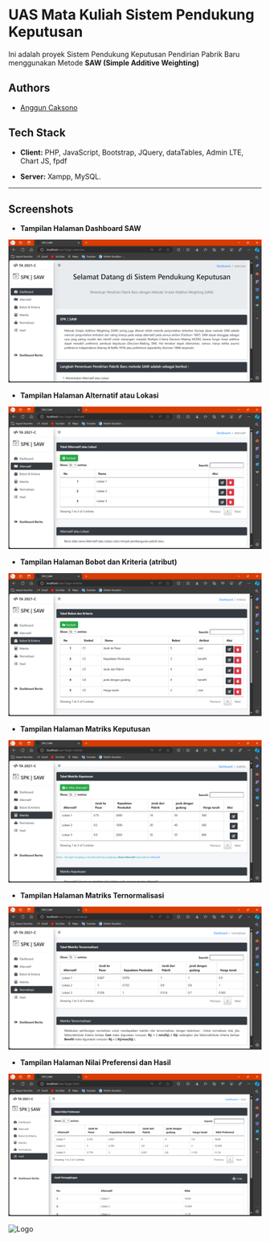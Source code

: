 
# UAS Mata Kuliah **Sistem Pendukung Keputusan**

Ini adalah proyek Sistem Pendukung Keputusan Pendirian Pabrik Baru menggunakan Metode **SAW (Simple Additive Weighting)** 


## Authors
- [Anggun Caksono](https://www.github.com/alresccha79-cmd)


## Tech Stack

- **Client:** PHP, JavaScript, Bootstrap, JQuery, dataTables,  Admin LTE, Chart JS, fpdf

- **Server:** Xampp, MySQL.

---

## Screenshots

- **Tampilan Halaman Dashboard SAW**

![App Screenshot](/assets/img/home.png)

- **Tampilan Halaman Alternatif atau Lokasi**

![App Screenshot](/assets/img/alter.png)

- **Tampilan Halaman Bobot dan Kriteria (atribut)**

![App Screenshot](/assets/img/kriter.png)

- **Tampilan Halaman Matriks Keputusan**

![App Screenshot](/assets/img/matriks.png)

- **Tampilan Halaman Matriks Ternormalisasi**

![App Screenshot](/assets/img/normal.png)

- **Tampilan Halaman Nilai Preferensi dan Hasil**

![App Screenshot](/assets/img/hasil.png)


![Logo](https://dev-to-uploads.s3.amazonaws.com/uploads/articles/th5xamgrr6se0x5ro4g6.png)

